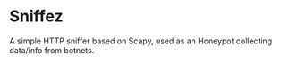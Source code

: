 Sniffez
=======

A simple HTTP sniffer based on Scapy, used as an Honeypot collecting data/info from botnets.
